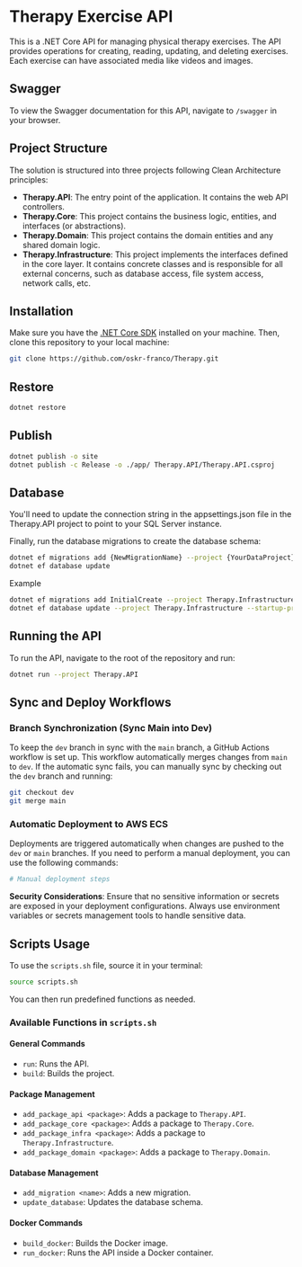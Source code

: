 #  Therapy Exercise API

This is a .NET Core API for managing physical therapy exercises. The API provides operations for creating, reading, updating, and deleting exercises. Each exercise can have associated media like videos and images.

## Swagger

To view the Swagger documentation for this API, navigate to `/swagger` in your browser.

## Project Structure

The solution is structured into three projects following Clean Architecture principles:

- **Therapy.API**: The entry point of the application. It contains the web API controllers.
- **Therapy.Core**: This project contains the business logic, entities, and interfaces (or abstractions).
- **Therapy.Domain**: This project contains the domain entities and any shared domain logic.
- **Therapy.Infrastructure**: This project implements the interfaces defined in the core layer. It contains concrete classes and is responsible for all external concerns, such as database access, file system access, network calls, etc.

## Installation

Make sure you have the [.NET Core SDK](https://dotnet.microsoft.com/download) installed on your machine. Then, clone this repository to your local machine:

```bash
git clone https://github.com/oskr-franco/Therapy.git
```

## Restore

```bash
dotnet restore
```

## Publish 

```bash
dotnet publish -o site
dotnet publish -c Release -o ./app/ Therapy.API/Therapy.API.csproj
```
## Database

You'll need to update the connection string in the appsettings.json file in the Therapy.API project to point to your SQL Server instance.

Finally, run the database migrations to create the database schema:
```bash
dotnet ef migrations add {NewMigrationName} --project {YourDataProject} --startup-project {YourStartupProject}
dotnet ef database update
```
Example
```bash
dotnet ef migrations add InitialCreate --project Therapy.Infrastructure --startup-project Therapy.API
dotnet ef database update --project Therapy.Infrastructure --startup-project Therapy.API
```

## Running the API

To run the API, navigate to the root of the repository and run:

```bash
dotnet run --project Therapy.API
```

## Sync and Deploy Workflows

### Branch Synchronization (Sync Main into Dev)

To keep the `dev` branch in sync with the `main` branch, a GitHub Actions workflow is set up. This workflow automatically merges changes from `main` to `dev`. If the automatic sync fails, you can manually sync by checking out the `dev` branch and running:

```bash
git checkout dev
git merge main
```

### Automatic Deployment to AWS ECS

Deployments are triggered automatically when changes are pushed to the `dev` or `main` branches. If you need to perform a manual deployment, you can use the following commands:

```bash
# Manual deployment steps
```

**Security Considerations**: Ensure that no sensitive information or secrets are exposed in your deployment configurations. Always use environment variables or secrets management tools to handle sensitive data.

## Scripts Usage

To use the `scripts.sh` file, source it in your terminal:

```bash
source scripts.sh
```

You can then run predefined functions as needed.

### Available Functions in `scripts.sh`

#### General Commands
- `run`: Runs the API.
- `build`: Builds the project.

#### Package Management
- `add_package_api <package>`: Adds a package to `Therapy.API`.
- `add_package_core <package>`: Adds a package to `Therapy.Core`.
- `add_package_infra <package>`: Adds a package to `Therapy.Infrastructure`.
- `add_package_domain <package>`: Adds a package to `Therapy.Domain`.

#### Database Management
- `add_migration <name>`: Adds a new migration.
- `update_database`: Updates the database schema.

#### Docker Commands
- `build_docker`: Builds the Docker image.
- `run_docker`: Runs the API inside a Docker container.